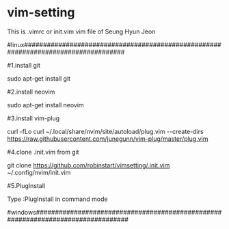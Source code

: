 # vim-setting
This is .vimrc or init.vim vim file of Seung Hyun Jeon

#linux###################################################################################

#1.install git

sudo apt-get install git

#2.install neovim

sudo apt-get install neovim

#3.install vim-plug

curl -fLo curl ~/.local/share/nvim/site/autoload/plug.vim --create-dirs \
    https://raw.githubusercontent.com/junegunn/vim-plug/master/plug.vim

#4.clone .init.vim from git

git clone https://github.com/robinstart/vimsetting/.init.vim ~/.config/nvim/init.vim

#5.PlugInstall

Type :PlugInstall in command mode 




#windows#################################################################################



